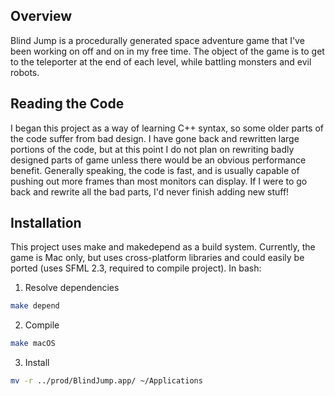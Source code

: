 ## Overview

Blind Jump is a procedurally generated space adventure game that I've been working on off and on in my free time. The object of the game is to get to the teleporter at the end of each level, while battling monsters and evil robots.

## Reading the Code

I began this project as a way of learning C++ syntax, so some older parts of the code suffer from bad design. I have gone back and rewritten large portions of the code, but at this point I do not plan on rewriting badly designed parts of game unless there would be an obvious performance benefit. Generally speaking, the code is fast, and is usually capable of pushing out more frames than most monitors can display. If I were to go back and rewrite all the bad parts, I'd never finish adding new stuff!

## Installation

This project uses make and makedepend as a build system. Currently, the game is Mac only, but uses cross-platform libraries and could easily be ported (uses SFML 2.3, required to compile project). In bash:

1. Resolve dependencies
```bash
make depend
```

2. Compile
```bash
make macOS
```

3. Install
```bash
mv -r ../prod/BlindJump.app/ ~/Applications
```